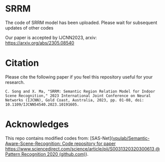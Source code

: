 # SRRM

The code of SRRM model has been uploaded. Please wait for subsequent updates of other codes


Our paper is accepted by IJCNN2023, arxiv: https://arxiv.org/abs/2305.08540

# Citation
Please cite the following paper if you feel this repository useful for your research.

`C. Song and X. Ma, "SRRM: Semantic Region Relation Model for Indoor Scene Recognition," 2023 International Joint Conference on Neural Networks (IJCNN), Gold Coast, Australia, 2023, pp. 01-08, doi: 10.1109/IJCNN54540.2023.10191605.`

# Acknowledges

This repo contains modified codes from: [SAS-Net]([vpulab/Semantic-Aware-Scene-Recognition: Code repository for paper https://www.sciencedirect.com/science/article/pii/S0031320320300613 @ Pattern Recognition 2020 (github.com)](https://github.com/vpulab/Semantic-Aware-Scene-Recognition)).
